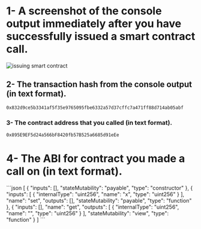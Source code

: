 <h1> 1- A screenshot of the console output immediately after you have successfully issued a smart contract call.</h1>

![issuing smart contract](https://user-images.githubusercontent.com/83914557/131137123-99257766-6a84-42ed-b2b2-c148dce7c6af.png)


<h2> 2- The transaction hash from the console output (in text format). </h2>

`0x832d9ce5b3341af5f35e9765095fbe6332a57d37cffc7a471ff88d714ab05abf`

<h3> 3- The contract address that you called (in text format). </h3>

`0x895E9EF5d24a566bF8420fb57B525a6685d91eEe`
  
<h1>  4- The ABI for contract you made a call on (in text format). </h1>
```json
[
    {
      "inputs": [],
      "stateMutability": "payable",
      "type": "constructor"
    },
    {
      "inputs": [
        {
          "internalType": "uint256",
          "name": "x",
          "type": "uint256"
        }
      ],
      "name": "set",
      "outputs": [],
      "stateMutability": "payable",
      "type": "function"
    },
    {
      "inputs": [],
      "name": "get",
      "outputs": [
        {
          "internalType": "uint256",
          "name": "",
          "type": "uint256"
        }
      ],
      "stateMutability": "view",
      "type": "function"
    }
]
```


